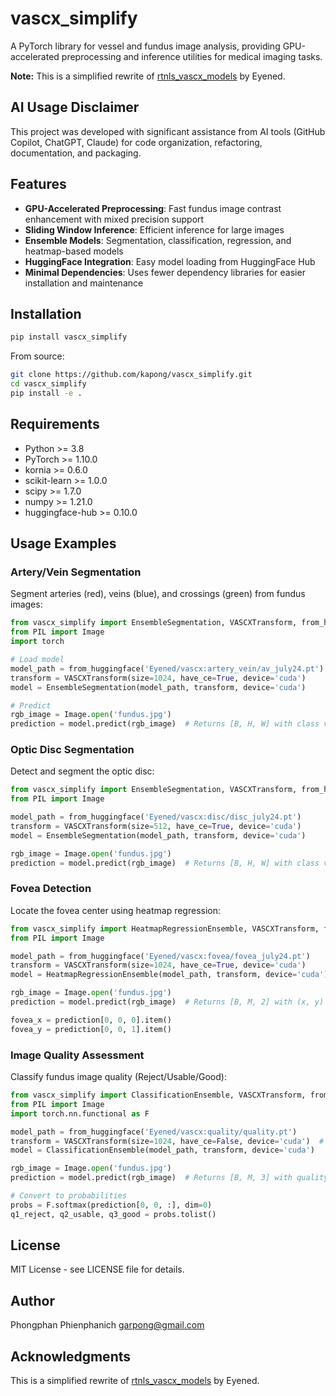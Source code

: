# vascx_simplify

A PyTorch library for vessel and fundus image analysis, providing GPU-accelerated preprocessing and inference utilities for medical imaging tasks.

**Note:** This is a simplified rewrite of [rtnls_vascx_models](https://github.com/Eyened/rtnls_vascx_models) by Eyened.

## AI Usage Disclaimer

This project was developed with significant assistance from AI tools (GitHub Copilot, ChatGPT, Claude) for code organization, refactoring, documentation, and packaging.

## Features

- **GPU-Accelerated Preprocessing**: Fast fundus image contrast enhancement with mixed precision support
- **Sliding Window Inference**: Efficient inference for large images
- **Ensemble Models**: Segmentation, classification, regression, and heatmap-based models
- **HuggingFace Integration**: Easy model loading from HuggingFace Hub
- **Minimal Dependencies**: Uses fewer dependency libraries for easier installation and maintenance

## Installation

```bash
pip install vascx_simplify
```

From source:
```bash
git clone https://github.com/kapong/vascx_simplify.git
cd vascx_simplify
pip install -e .
```

## Requirements

- Python >= 3.8
- PyTorch >= 1.10.0
- kornia >= 0.6.0
- scikit-learn >= 1.0.0
- scipy >= 1.7.0
- numpy >= 1.21.0
- huggingface-hub >= 0.10.0

## Usage Examples

### Artery/Vein Segmentation

Segment arteries (red), veins (blue), and crossings (green) from fundus images:

```python
from vascx_simplify import EnsembleSegmentation, VASCXTransform, from_huggingface
from PIL import Image
import torch

# Load model
model_path = from_huggingface('Eyened/vascx:artery_vein/av_july24.pt')
transform = VASCXTransform(size=1024, have_ce=True, device='cuda')
model = EnsembleSegmentation(model_path, transform, device='cuda')

# Predict
rgb_image = Image.open('fundus.jpg')
prediction = model.predict(rgb_image)  # Returns [B, H, W] with class values
```

### Optic Disc Segmentation

Detect and segment the optic disc:

```python
from vascx_simplify import EnsembleSegmentation, VASCXTransform, from_huggingface
from PIL import Image

model_path = from_huggingface('Eyened/vascx:disc/disc_july24.pt')
transform = VASCXTransform(size=512, have_ce=True, device='cuda')
model = EnsembleSegmentation(model_path, transform, device='cuda')

rgb_image = Image.open('fundus.jpg')
prediction = model.predict(rgb_image)  # Returns [B, H, W] with class values
```

### Fovea Detection

Locate the fovea center using heatmap regression:

```python
from vascx_simplify import HeatmapRegressionEnsemble, VASCXTransform, from_huggingface
from PIL import Image

model_path = from_huggingface('Eyened/vascx:fovea/fovea_july24.pt')
transform = VASCXTransform(size=1024, have_ce=True, device='cuda')
model = HeatmapRegressionEnsemble(model_path, transform, device='cuda')

rgb_image = Image.open('fundus.jpg')
prediction = model.predict(rgb_image)  # Returns [B, M, 2] with (x, y) coordinates

fovea_x = prediction[0, 0, 0].item()
fovea_y = prediction[0, 0, 1].item()
```

### Image Quality Assessment

Classify fundus image quality (Reject/Usable/Good):

```python
from vascx_simplify import ClassificationEnsemble, VASCXTransform, from_huggingface
from PIL import Image
import torch.nn.functional as F

model_path = from_huggingface('Eyened/vascx:quality/quality.pt')
transform = VASCXTransform(size=1024, have_ce=False, device='cuda')  # No contrast enhancement
model = ClassificationEnsemble(model_path, transform, device='cuda')

rgb_image = Image.open('fundus.jpg')
prediction = model.predict(rgb_image)  # Returns [B, M, 3] with quality scores

# Convert to probabilities
probs = F.softmax(prediction[0, 0, :], dim=0)
q1_reject, q2_usable, q3_good = probs.tolist()
```

## License

MIT License - see LICENSE file for details.

## Author

Phongphan Phienphanich <garpong@gmail.com>

## Acknowledgments

This is a simplified rewrite of [rtnls_vascx_models](https://github.com/Eyened/rtnls_vascx_models) by Eyened.
